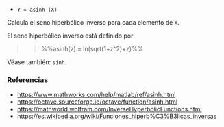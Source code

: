 - `Y = asinh (X)`

Calcula el seno hiperbólico inverso para cada elemento de `X`.

El seno hiperbólico inverso está definido por

> > %%asinh(z) = ln(sqrt(1+z^2)+z)%%

Véase también: `sinh`.

### Referencias

- https://www.mathworks.com/help/matlab/ref/asinh.html
- https://octave.sourceforge.io/octave/function/asinh.html
- https://mathworld.wolfram.com/InverseHyperbolicFunctions.html
- https://es.wikipedia.org/wiki/Funciones_hiperb%C3%B3licas_inversas
